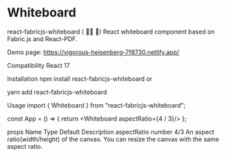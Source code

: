 # Whiteboard
react-fabricjs-whiteboard ( 👷‍♀️ 🔨)
React whiteboard component based on Fabric.js and React-PDF.

Demo page: https://vigorous-heisenberg-7f8730.netlify.app/


Compatibility
React 17


Installation
npm install react-fabricjs-whiteboard
or

yarn add react-fabricjs-whiteboard

Usage
import { Whiteboard } from "react-fabricjs-whiteboard";

const App = () => {
  return <Whiteboard aspectRatio={4 / 3}/>
};

props
Name	Type	Default	Description
aspectRatio	number	4/3	An aspect ratio(width/height) of the canvas. You can resize the canvas with the same aspect ratio.

